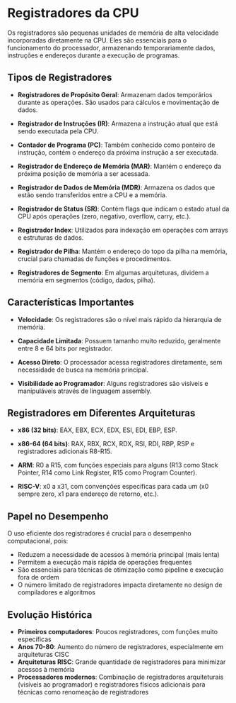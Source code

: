 # Registradores da CPU

Os registradores são pequenas unidades de memória de alta velocidade incorporadas diretamente na CPU. Eles são essenciais para o funcionamento do processador, armazenando temporariamente dados, instruções e endereços durante a execução de programas.


## Tipos de Registradores

- **Registradores de Propósito Geral**: Armazenam dados temporários durante as operações. São usados para cálculos e movimentação de dados.

- **Registrador de Instruções (IR)**: Armazena a instrução atual que está sendo executada pela CPU.

- **Contador de Programa (PC)**: Também conhecido como ponteiro de instrução, contém o endereço da próxima instrução a ser executada.

- **Registrador de Endereço de Memória (MAR)**: Mantém o endereço da próxima posição de memória a ser acessada.

- **Registrador de Dados de Memória (MDR)**: Armazena os dados que estão sendo transferidos entre a CPU e a memória.

- **Registrador de Status (SR)**: Contém flags que indicam o estado atual da CPU após operações (zero, negativo, overflow, carry, etc.).

- **Registrador Index**: Utilizados para indexação em operações com arrays e estruturas de dados.

- **Registrador de Pilha**: Mantém o endereço do topo da pilha na memória, crucial para chamadas de funções e procedimentos.

- **Registradores de Segmento**: Em algumas arquiteturas, dividem a memória em segmentos (código, dados, pilha).


## Características Importantes

- **Velocidade**: Os registradores são o nível mais rápido da hierarquia de memória.
  
- **Capacidade Limitada**: Possuem tamanho muito reduzido, geralmente entre 8 e 64 bits por registrador.
  
- **Acesso Direto**: O processador acessa registradores diretamente, sem necessidade de busca na memória principal.
  
- **Visibilidade ao Programador**: Alguns registradores são visíveis e manipuláveis através de linguagem assembly.


## Registradores em Diferentes Arquiteturas

- **x86 (32 bits)**: EAX, EBX, ECX, EDX, ESI, EDI, EBP, ESP.
  
- **x86-64 (64 bits)**: RAX, RBX, RCX, RDX, RSI, RDI, RBP, RSP e registradores adicionais R8-R15.
  
- **ARM**: R0 a R15, com funções especiais para alguns (R13 como Stack Pointer, R14 como Link Register, R15 como Program Counter).
  
- **RISC-V**: x0 a x31, com convenções específicas para cada um (x0 sempre zero, x1 para endereço de retorno, etc.).


## Papel no Desempenho

O uso eficiente dos registradores é crucial para o desempenho computacional, pois:
- Reduzem a necessidade de acessos à memória principal (mais lenta)
- Permitem a execução mais rápida de operações frequentes
- São essenciais para técnicas de otimização como pipeline e execução fora de ordem
- O número limitado de registradores impacta diretamente no design de compiladores e algoritmos
  

## Evolução Histórica

- **Primeiros computadores**: Poucos registradores, com funções muito específicas
- **Anos 70-80**: Aumento do número de registradores, especialmente em arquiteturas CISC
- **Arquiteturas RISC**: Grande quantidade de registradores para minimizar acessos à memória
- **Processadores modernos**: Combinação de registradores arquiteturais (visíveis ao programador) e registradores físicos adicionais para técnicas como renomeação de registradores
